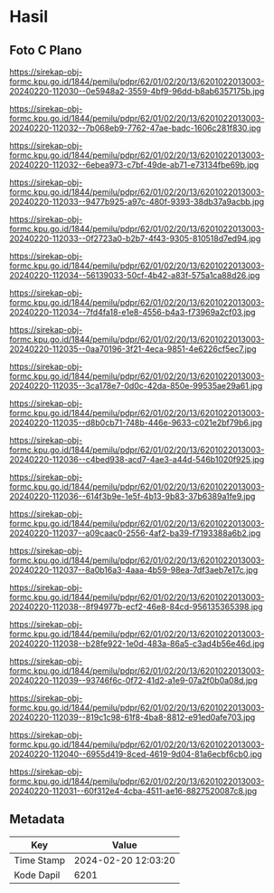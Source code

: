 # Hasil

## Foto C Plano

https://sirekap-obj-formc.kpu.go.id/1844/pemilu/pdpr/62/01/02/20/13/6201022013003-20240220-112030--0e5948a2-3559-4bf9-96dd-b8ab6357175b.jpg

https://sirekap-obj-formc.kpu.go.id/1844/pemilu/pdpr/62/01/02/20/13/6201022013003-20240220-112032--7b068eb9-7762-47ae-badc-1606c281f830.jpg

https://sirekap-obj-formc.kpu.go.id/1844/pemilu/pdpr/62/01/02/20/13/6201022013003-20240220-112032--6ebea973-c7bf-49de-ab71-e73134fbe69b.jpg

https://sirekap-obj-formc.kpu.go.id/1844/pemilu/pdpr/62/01/02/20/13/6201022013003-20240220-112033--9477b925-a97c-480f-9393-38db37a9acbb.jpg

https://sirekap-obj-formc.kpu.go.id/1844/pemilu/pdpr/62/01/02/20/13/6201022013003-20240220-112033--0f2723a0-b2b7-4f43-9305-810518d7ed94.jpg

https://sirekap-obj-formc.kpu.go.id/1844/pemilu/pdpr/62/01/02/20/13/6201022013003-20240220-112034--56139033-50cf-4b42-a83f-575a1ca88d26.jpg

https://sirekap-obj-formc.kpu.go.id/1844/pemilu/pdpr/62/01/02/20/13/6201022013003-20240220-112034--7fd4fa18-e1e8-4556-b4a3-f73969a2cf03.jpg

https://sirekap-obj-formc.kpu.go.id/1844/pemilu/pdpr/62/01/02/20/13/6201022013003-20240220-112035--0aa70196-3f21-4eca-9851-4e6226cf5ec7.jpg

https://sirekap-obj-formc.kpu.go.id/1844/pemilu/pdpr/62/01/02/20/13/6201022013003-20240220-112035--3ca178e7-0d0c-42da-850e-99535ae29a61.jpg

https://sirekap-obj-formc.kpu.go.id/1844/pemilu/pdpr/62/01/02/20/13/6201022013003-20240220-112035--d8b0cb71-748b-446e-9633-c021e2bf79b6.jpg

https://sirekap-obj-formc.kpu.go.id/1844/pemilu/pdpr/62/01/02/20/13/6201022013003-20240220-112036--c4bed938-acd7-4ae3-a44d-546b1020f925.jpg

https://sirekap-obj-formc.kpu.go.id/1844/pemilu/pdpr/62/01/02/20/13/6201022013003-20240220-112036--614f3b9e-1e5f-4b13-9b83-37b6389a1fe9.jpg

https://sirekap-obj-formc.kpu.go.id/1844/pemilu/pdpr/62/01/02/20/13/6201022013003-20240220-112037--a09caac0-2556-4af2-ba39-f7193388a6b2.jpg

https://sirekap-obj-formc.kpu.go.id/1844/pemilu/pdpr/62/01/02/20/13/6201022013003-20240220-112037--8a0b16a3-4aaa-4b59-98ea-7df3aeb7e17c.jpg

https://sirekap-obj-formc.kpu.go.id/1844/pemilu/pdpr/62/01/02/20/13/6201022013003-20240220-112038--8f94977b-ecf2-46e8-84cd-956135365398.jpg

https://sirekap-obj-formc.kpu.go.id/1844/pemilu/pdpr/62/01/02/20/13/6201022013003-20240220-112038--b28fe922-1e0d-483a-86a5-c3ad4b56e46d.jpg

https://sirekap-obj-formc.kpu.go.id/1844/pemilu/pdpr/62/01/02/20/13/6201022013003-20240220-112039--93746f6c-0f72-41d2-a1e9-07a2f0b0a08d.jpg

https://sirekap-obj-formc.kpu.go.id/1844/pemilu/pdpr/62/01/02/20/13/6201022013003-20240220-112039--819c1c98-61f8-4ba8-8812-e91ed0afe703.jpg

https://sirekap-obj-formc.kpu.go.id/1844/pemilu/pdpr/62/01/02/20/13/6201022013003-20240220-112040--6955d419-8ced-4619-9d04-81a6ecbf6cb0.jpg

https://sirekap-obj-formc.kpu.go.id/1844/pemilu/pdpr/62/01/02/20/13/6201022013003-20240220-112031--60f312e4-4cba-4511-ae16-8827520087c8.jpg


## Metadata

| Key        | Value               |
| ---------- | ------------------- |
| Time Stamp | 2024-02-20 12:03:20 |
| Kode Dapil | 6201                |



